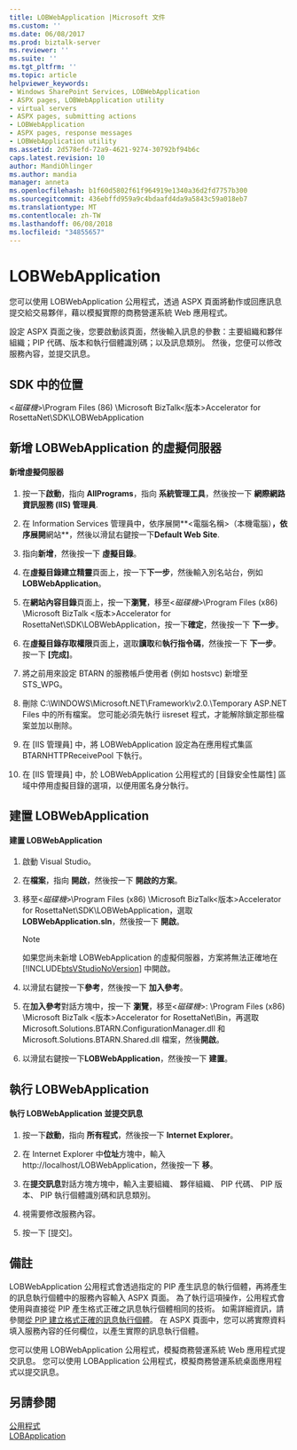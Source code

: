 ```yaml
---
title: LOBWebApplication |Microsoft 文件
ms.custom: ''
ms.date: 06/08/2017
ms.prod: biztalk-server
ms.reviewer: ''
ms.suite: ''
ms.tgt_pltfrm: ''
ms.topic: article
helpviewer_keywords:
- Windows SharePoint Services, LOBWebApplication
- ASPX pages, LOBWebApplication utility
- virtual servers
- ASPX pages, submitting actions
- LOBWebApplication
- ASPX pages, response messages
- LOBWebApplication utility
ms.assetid: 2d578efd-72a9-4621-9274-30792bf94b6c
caps.latest.revision: 10
author: MandiOhlinger
ms.author: mandia
manager: anneta
ms.openlocfilehash: b1f60d5802f61f964919e1340a36d2fd7757b300
ms.sourcegitcommit: 436ebffd959a9c4bdaafd4da9a5843c59a018eb7
ms.translationtype: MT
ms.contentlocale: zh-TW
ms.lasthandoff: 06/08/2018
ms.locfileid: "34855657"
---
```

# <a name="lobwebapplication"></a>LOBWebApplication
您可以使用 LOBWebApplication 公用程式，透過 ASPX 頁面將動作或回應訊息提交給交易夥伴，藉以模擬實際的商務營運系統 Web 應用程式。  
  
 設定 ASPX 頁面之後，您要啟動該頁面，然後輸入訊息的參數：主要組織和夥伴組織；PIP 代碼、版本和執行個體識別碼；以及訊息類別。 然後，您便可以修改服務內容，並提交訊息。  
  
## <a name="location-in-sdk"></a>SDK 中的位置  
 \<*磁碟機*\>\Program Files (86) \Microsoft BizTalk\<版本\>Accelerator for RosettaNet\SDK\LOBWebApplication  
  
## <a name="adding-a-virtual-server-for-lobwebapplication"></a>新增 LOBWebApplication 的虛擬伺服器  
  
#### <a name="to-add-a-virtual-server"></a>新增虛擬伺服器  
  
1.  按一下**啟動**，指向  **AllPrograms**，指向 **系統管理工具**，然後按一下 **網際網路資訊服務 (IIS) 管理員**.  
  
2.  在 Information Services 管理員中，依序展開**\<電腦名稱\>（本機電腦）**，依序展開**網站**，然後以滑鼠右鍵按一下**Default Web Site**.  
  
3.  指向**新增**，然後按一下 **虛擬目錄**。  
  
4.  在**虛擬目錄建立精靈**頁面上，按一下**下一步**，然後輸入別名站台，例如**LOBWebApplication**。  
  
5.  在**網站內容目錄**頁面上，按一下**瀏覽**，移至\<*磁碟機*\>\Program Files (x86) \Microsoft BizTalk \<版本\>Accelerator for RosettaNet\SDK\LOBWebApplication，按一下**確定**，然後按一下 **下一步**。  
  
6.  在**虛擬目錄存取權限**頁面上，選取**讀取**和**執行指令碼**，然後按一下 **下一步**。 按一下 **[完成]**。  
  
7.  將之前用來設定 BTARN 的服務帳戶使用者 (例如 hostsvc) 新增至 STS_WPG。  
  
8.  刪除 C:\WINDOWS\Microsoft.NET\Framework\v2.0.\Temporary ASP.NET Files 中的所有檔案。 您可能必須先執行 iisreset 程式，才能解除鎖定那些檔案並加以刪除。  
  
9. 在 [IIS 管理員] 中，將 LOBWebApplication 設定為在應用程式集區 BTARNHTTPReceivePool 下執行。  
  
10. 在 [IIS 管理員] 中，於 LOBWebApplication 公用程式的 [目錄安全性屬性] 區域中停用虛擬目錄的選項，以便用匿名身分執行。  
  
## <a name="building-lobwebapplication"></a>建置 LOBWebApplication  
  
#### <a name="to-build-lobwebapplication"></a>建置 LOBWebApplication  
  
1.  啟動 Visual Studio。  
  
2.  在**檔案**，指向 **開啟**，然後按一下 **開啟的方案**。  
  
3.  移至\<*磁碟機*\>\Program Files (x86) \Microsoft BizTalk\<版本\>Accelerator for RosettaNet\SDK\LOBWebApplication，選取**LOBWebApplication.sln**，然後按一下 **開啟**。  
  
    > [!NOTE]
    >  如果您尚未新增 LOBWebApplication 的虛擬伺服器，方案將無法正確地在 [!INCLUDE[btsVStudioNoVersion](../../includes/btsvstudionoversion-md.md)] 中開啟。  
  
4.  以滑鼠右鍵按一下**參考**，然後按一下 **加入參考**。  
  
5.  在**加入參考**對話方塊中，按一下 **瀏覽**，移至\<*磁碟機*\>: \Program Files (x86) \Microsoft BizTalk \<版本\>Accelerator for RosettaNet\Bin，再選取 Microsoft.Solutions.BTARN.ConfigurationManager.dll 和 Microsoft.Solutions.BTARN.Shared.dll 檔案，然後**開啟**。  
  
6.  以滑鼠右鍵按一下**LOBWebApplication**，然後按一下 **建置**。  
  
## <a name="running-lobwebapplication"></a>執行 LOBWebApplication  
  
#### <a name="to-run-lobwebapplication-and-submit-a-message"></a>執行 LOBWebApplication 並提交訊息  
  
1.  按一下**啟動**，指向 **所有程式**，然後按一下  **Internet Explorer**。  
  
2.  在 Internet Explorer 中**位址**方塊中，輸入http://localhost/LOBWebApplication，然後按一下 **移**。  
  
3.  在**提交訊息**對話方塊方塊中，輸入主要組織、 夥伴組織、 PIP 代碼、 PIP 版本、 PIP 執行個體識別碼和訊息類別。  
  
4.  視需要修改服務內容。  
  
5.  按一下 [提交]。  
  
## <a name="remarks"></a>備註  
 LOBWebApplication 公用程式會透過指定的 PIP 產生訊息的執行個體，再將產生的訊息執行個體中的服務內容輸入 ASPX 頁面。 為了執行這項操作，公用程式會使用與直接從 PIP 產生格式正確之訊息執行個體相同的技術。 如需詳細資訊，請參閱[從 PIP 建立格式正確的訊息執行個體](../../adapters-and-accelerators/accelerator-rosettanet/creating-a-well-formed-message-instance-from-a-pip.md)。 在 ASPX 頁面中，您可以將實際資料填入服務內容的任何欄位，以產生實際的訊息執行個體。  
  
 您可以使用 LOBWebApplication 公用程式，模擬商務營運系統 Web 應用程式提交訊息。 您可以使用 LOBApplication 公用程式，模擬商務營運系統桌面應用程式以提交訊息。  
  
## <a name="see-also"></a>另請參閱  
 [公用程式](../../adapters-and-accelerators/accelerator-rosettanet/utilities1.md)   
 [LOBApplication](../../adapters-and-accelerators/accelerator-rosettanet/lobapplication.md)
